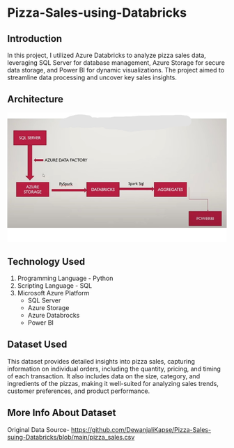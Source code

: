 # Pizza-Sales-using-Databricks

## Introduction
In this project, I utilized Azure Databricks to analyze pizza sales data, leveraging SQL Server for database management, Azure Storage for secure data storage, and Power BI for dynamic visualizations. The project aimed to streamline data processing and uncover key sales insights.

## Architecture
![Project Architecture](Architecture.jpg)

## Technology Used
1. Programming Language - Python
2. Scripting Language - SQL
3. Microsoft Azure Platform
   - SQL Server
   - Azure Storage
   - Azure Databrocks
   - Power BI

## Dataset Used
This dataset provides detailed insights into pizza sales, capturing information on individual orders, including the quantity, pricing, and timing of each transaction. It also includes data on the size, category, and ingredients of the pizzas, making it well-suited for analyzing sales trends, customer preferences, and product performance.

## More Info About Dataset
Original Data Source- https://github.com/DewanjaliKapse/Pizza-Sales-suing-Databricks/blob/main/pizza_sales.csv
